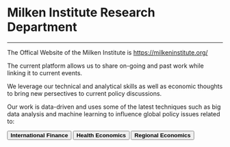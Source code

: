 <H1><b>Milken Institute Research Department </b></H1><Hr>
The Offical Website of the Milken Institute is <a href="https://milkeninstitute.org/" target="_blank">https://milkeninstitute.org/</a>


The current platform allows us to share on-going and past work while linking it to current events.

We leverage our technical and analytical skills as well as economic thoughts to bring new persectives to current policy discussions. 


Our work is data-driven and uses some of the latest techniques such as big data analysis and machine learning to influence global policy issues related to:<Br>
 
<button class="button button2"><b>International Finance</b></button> <button class="button button2"><b>Health Economics</b></button> <button class="button button2"><b>Regional Economics</b></button>


